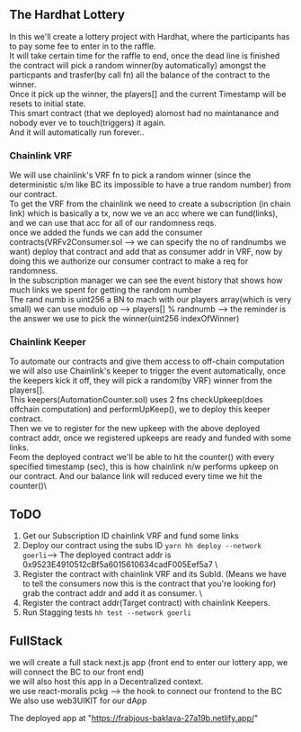 ## The Hardhat Lottery

In this we'll create a lottery project with Hardhat, where the participants has to pay some fee to enter in to the raffle.\
It will take certain time for the raffle to end, once the dead line is finished the contract will pick a random winner(by automatically) amongst the particpants and trasfer(by call fn) all the balance of the contract to the winner.\
Once it pick up the winner, the players[] and the current Timestamp will be resets to initial state.\
This smart contract (that we deployed) alomost had no maintanance and nobody ever ve to touch(triggers) it again. \
And it will automatically run forever..

### Chainlink VRF

We will use chainlink's VRF fn to pick a random winner (since the deterministic s/m like BC its impossible to have a true random number) from our contract.\
To get the VRF from the chainlink we need to create a subscription (in chain link) which is basically a tx, now we ve an acc where we can fund(links), and we can use that acc for all of our randomness reqs.\
once we added the funds we can add the consumer contracts(VRFv2Consumer.sol --> we can specify the no of randnumbs we want) deploy that contract and add that as consumer addr in VRF, now by doing this we authorize our consumer contract to make a req for randomness.\
In the subscription manager we can see the event history that shows how much links we spent for getting the random number\
The rand numb is uint256 a BN to mach with our players array(which is very small) we can use modulo op --> players[] % randnumb --> the reminder is the answer we use to pick the winner(uint256 indexOfWinner)

### Chainlink Keeper

To automate our contracts and give them access to off-chain computation\
we will also use Chainlink's keeper to trigger the event automatically, once the keepers kick it off, they will pick a random(by VRF) winner from the players[].\
This keepers(AutomationCounter.sol) uses 2 fns checkUpkeep(does offchain computation) and performUpKeep(), we to deploy this keeper contract.\
Then we ve to register for the new upkeep with the above deployed contract addr, once we registered upkeeps are ready and funded with some links.\
Feom the deployed contract we'll be able to hit the counter() with every specified timestamp (sec), this is how chainlink n/w performs upkeep on our contract. And our balance link will reduced every time we hit the counter()\

## ToDO

1. Get our Subscription ID chainlink VRF and fund some links
2. Deploy our contract using the subs ID `yarn hh deploy --network goerli`--> The deployed contract addr is 0x9523E4910512cBf5a6015610634cadF005Eef5a7 \
3. Register the contract with chainlink VRF and its SubId. (Means we have to tell the consumers now this is the contract that you're looking for) grab the contract addr and add it as consumer. \
4. Register the contract addr(Target contract) with chainlink Keepers.
5. Run Stagging tests `hh test --network goerli`

## FullStack

we will create a full stack next.js app (front end to enter our lottery app, we will connect the BC to our front end) \
we will also host this app in a Decentralized context.\
we use react-moralis pckg --> the hook to connect our frontend to the BC\
We also use web3UIKIT for our dApp

The deployed app at "https://frabjous-baklava-27a19b.netlify.app/"
